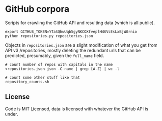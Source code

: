 # GitHub corpora

Scripts for crawling the GitHub API and resulting data (which is all public).

    export GITHUB_TOKEN=YTaSQhwUqb5gyNKCOXfveplH4GVcEsLxBjW0rnio
    python repositories.py repositories.json

Objects in `repositories.json` are a slight modification of what you get from API v3 /repositories,
mostly deleting the redundant urls that can be predicted, presumably, given the `full_name` field.

    # count number of repos with capitals in the name
    <repositories.json json -C name | grep [A-Z] | wc -l

    # count some other stuff like that
    repository_counts.sh

## License

Code is MIT Licensed, data is licensed with whatever the GitHub API is under.
